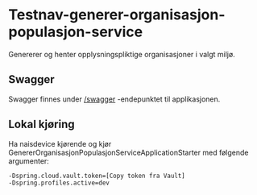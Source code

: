 # Testnav-generer-organisasjon-populasjon-service

Genererer og henter opplysningspliktige organisasjoner i valgt miljø.

## Swagger

Swagger finnes under [/swagger](https://testnav-generer-organisasjon-populasjon-service.dev.intern.nav.no/swagger)
-endepunktet til applikasjonen.

## Lokal kjøring

Ha naisdevice kjørende og kjør GenererOrganisasjonPopulasjonServiceApplicationStarter med følgende argumenter:

```
-Dspring.cloud.vault.token=[Copy token fra Vault]
-Dspring.profiles.active=dev
```
